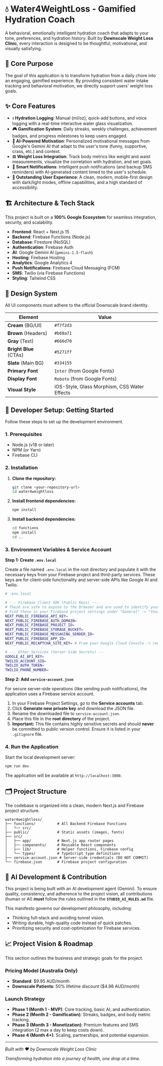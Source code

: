 
# 💧 Water4WeightLoss - Gamified Hydration Coach

A behavioral, emotionally intelligent hydration coach that adapts to your tone, preferences, and hydration history. Built by **Downscale Weight Loss Clinic**, every interaction is designed to be thoughtful, motivational, and visually satisfying.

## 🎯 Core Purpose

The goal of this application is to transform hydration from a daily chore into an engaging, gamified experience. By providing consistent water intake tracking and behavioral motivation, we directly support users' weight loss goals.

## ✨ Core Features

  * **💧 Hydration Logging**: Manual (ml/oz), quick-add buttons, and voice logging with a real-time interactive water glass visualization.
  * **🎮 Gamification System**: Daily streaks, weekly challenges, achievement badges, and progress milestones to keep users engaged.
  * **🤖 AI-Powered Motivation**: Personalized motivational messages from Google's Gemini AI that adapt to the user's tone (funny, supportive, crass, etc.) and context.
  * **⚖️ Weight Loss Integration**: Track body metrics like weight and waist measurements, visualize the correlation with hydration, and set goals.
  * **🔔 Smart Notifications**: Intelligent push notifications (and backup SMS reminders) with AI-generated content timed to the user's schedule.
  * **📱 Outstanding User Experience**: A clean, modern, mobile-first design with dark/light modes, offline capabilities, and a high standard of accessibility.

## 🏗️ Architecture & Tech Stack

This project is built on a **100% Google Ecosystem** for seamless integration, security, and scalability.

  * **Frontend**: React + Next.js 15
  * **Backend**: Firebase Functions (Node.js)
  * **Database**: Firestore (NoSQL)
  * **Authentication**: Firebase Auth
  * **AI**: Google Gemini AI (`gemini-1.5-flash`)
  * **Hosting**: Firebase Hosting
  * **Analytics**: Google Analytics 4
  * **Push Notifications**: Firebase Cloud Messaging (FCM)
  * **SMS**: Twilio (via Firebase Functions)
  * **Styling**: Tailwind CSS

## 🎨 Design System

All UI components must adhere to the official Downscale brand identity.

| Element               | Value                                                 |
| --------------------- | ----------------------------------------------------- |
| **Cream** (BG/UI)     | `#f7f2d3`                                             |
| **Brown** (Headers)   | `#b68a71`                                             |
| **Gray** (Text)       | `#666d70`                                             |
| **Bright Blue** (CTAs)| `#5271ff`                                             |
| **Slate** (Main BG)   | `#334155`                                             |
| **Primary Font** | `Inter` (from Google Fonts)                           |
| **Display Font** | `Roboto` (from Google Fonts)                          |
| **Visual Style** | iOS-Style, Glass Morphism, CSS Water Effects          |

## 🚀 Developer Setup: Getting Started

Follow these steps to set up the development environment.

### 1\. Prerequisites

  * Node.js (v18 or later)
  * NPM (or Yarn)
  * Firebase CLI

### 2\. Installation

1.  **Clone the repository:**

    ```bash
    git clone <your-repository-url>
    cd water4weightloss
    ```

2.  **Install frontend dependencies:**

    ```bash
    npm install
    ```

3.  **Install backend dependencies:**

    ```bash
    cd functions
    npm install
    cd ..
    ```

### 3\. Environment Variables & Service Account

**Step 1: Create `.env.local`**

Create a file named `.env.local` in the root directory and populate it with the necessary keys from your Firebase project and third-party services. These keys are for client-side functionality and server-side APIs like Google AI and Twilio.

```bash
# .env.local

# --- Firebase Client SDK (Public Keys) ---
# These are safe to expose to the browser and are used to identify your app.
# Find these in your Firebase project settings under "General" -> "Your apps" -> "SDK setup and configuration".
NEXT_PUBLIC_FIREBASE_API_KEY=
NEXT_PUBLIC_FIREBASE_AUTH_DOMAIN=
NEXT_PUBLIC_FIREBASE_PROJECT_ID=
NEXT_PUBLIC_FIREBASE_STORAGE_BUCKET=
NEXT_PUBLIC_FIREBASE_MESSAGING_SENDER_ID=
NEXT_PUBLIC_FIREBASE_APP_ID=
NEXT_PUBLIC_RECAPTCHA_SITE_KEY= # From your Google Cloud Console -> reCAPTCHA

# --- Other Services (Server-Side Secrets) ---
GOOGLE_AI_API_KEY=
TWILIO_ACCOUNT_SID=
TWILIO_AUTH_TOKEN=
TWILIO_PHONE_NUMBER=

```

**Step 2: Add `service-account.json`**

For secure server-side operations (like sending push notifications), the application uses a Firebase service account.

1. In your Firebase Project Settings, go to the **Service accounts** tab.
2. Click **Generate new private key** and download the JSON file.
3. Rename the downloaded file to `service-account.json`.
4. Place this file in the **root directory** of the project.
5. **Important:** This file contains highly sensitive secrets and should **never** be committed to public version control. Ensure it is listed in your `.gitignore` file.

### 4\. Run the Application

Start the local development server:

```bash
npm run dev
```

The application will be available at `http://localhost:3000`.

## 🗂️ Project Structure

The codebase is organized into a clean, modern Next.js and Firebase project structure.

```
water4weightloss/
├── functions/          # All Backend Firebase Functions
│   └── src/
├── public/             # Static assets (images, fonts)
├── src/
│   ├── app/            # Next.js app router pages
│   ├── components/     # Reusable React components
│   ├── lib/            # Helper functions, Firebase config
│   └── types/          # TypeScript type definitions
├── service-account.json # Server-side credentials (DO NOT COMMIT)
└── firebase.json       # Firebase project configuration
```

## 🤖 AI Development & Contribution

This project is being built with an AI development agent (Gemini). To ensure quality, consistency, and adherence to the project vision, all contributions (human or AI) **must** follow the rules outlined in the **`STUDIO_AI_RULES.md`** file.

This manifesto governs our development philosophy, including:

  * Thinking full-stack and avoiding tunnel vision.
  * Writing durable, high-quality code instead of quick patches.
  * Prioritizing security and cost-optimization for Firebase services.

## 📈 Project Vision & Roadmap

This section outlines the business and strategic goals for the project.

### Pricing Model (Australia Only)

  * **Standard**: $9.95 AUD/month
  * **Downscale Patients**: 50% lifetime discount ($4.98 AUD/month)

### Launch Strategy

  * **Phase 1 (Month 1 - MVP)**: Core tracking, basic AI, and authentication.
  * **Phase 2 (Month 2 - Gamification)**: Streaks, badges, and body metric tracking.
  * **Phase 3 (Month 3 - Monetization)**: Premium features and SMS integration (2 max a day to keep costs down).
  * **Phase 4 (Month 4+)**: Scaling, partnerships, and potential expansion.

-----

*Built with ❤️ by Downscale Weight Loss Clinic*

*Transforming hydration into a journey of health, one drop at a time.*
